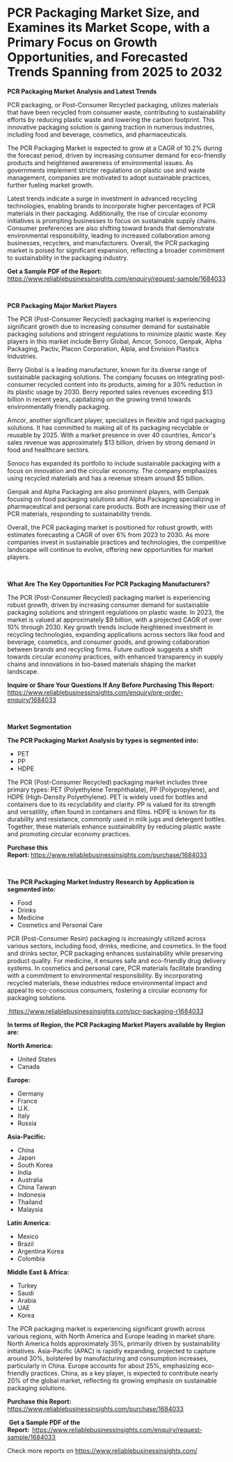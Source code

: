 <p><h1>PCR Packaging Market Size, and Examines its Market Scope, with a Primary Focus on Growth Opportunities, and Forecasted Trends Spanning from 2025 to 2032</h1></p><p><strong>PCR Packaging Market Analysis and Latest Trends</strong></p>
<p><p>PCR packaging, or Post-Consumer Recycled packaging, utilizes materials that have been recycled from consumer waste, contributing to sustainability efforts by reducing plastic waste and lowering the carbon footprint. This innovative packaging solution is gaining traction in numerous industries, including food and beverage, cosmetics, and pharmaceuticals. </p><p>The PCR Packaging Market is expected to grow at a CAGR of 10.2% during the forecast period, driven by increasing consumer demand for eco-friendly products and heightened awareness of environmental issues. As governments implement stricter regulations on plastic use and waste management, companies are motivated to adopt sustainable practices, further fueling market growth. </p><p>Latest trends indicate a surge in investment in advanced recycling technologies, enabling brands to incorporate higher percentages of PCR materials in their packaging. Additionally, the rise of circular economy initiatives is prompting businesses to focus on sustainable supply chains. Consumer preferences are also shifting toward brands that demonstrate environmental responsibility, leading to increased collaboration among businesses, recyclers, and manufacturers. Overall, the PCR packaging market is poised for significant expansion, reflecting a broader commitment to sustainability in the packaging industry.</p></p>
<p><strong>Get a Sample PDF of the Report:&nbsp;</strong> <a href="https://www.reliablebusinessinsights.com/enquiry/request-sample/1684033?utm_campaign=2302&utm_medium=2&utm_source=Github&utm_content=ia&utm_term=26032025&utm_id=pcr-packaging">https://www.reliablebusinessinsights.com/enquiry/request-sample/1684033</a></p>
<p>&nbsp;</p>
<p><strong>PCR Packaging Major Market Players</strong></p>
<p><p>The PCR (Post-Consumer Recycled) packaging market is experiencing significant growth due to increasing consumer demand for sustainable packaging solutions and stringent regulations to minimize plastic waste. Key players in this market include Berry Global, Amcor, Sonoco, Genpak, Alpha Packaging, Pactiv, Placon Corporation, Alpla, and Envision Plastics Industries. </p><p>Berry Global is a leading manufacturer, known for its diverse range of sustainable packaging solutions. The company focuses on integrating post-consumer recycled content into its products, aiming for a 30% reduction in its plastic usage by 2030. Berry reported sales revenues exceeding $13 billion in recent years, capitalizing on the growing trend towards environmentally friendly packaging.</p><p>Amcor, another significant player, specializes in flexible and rigid packaging solutions. It has committed to making all of its packaging recyclable or reusable by 2025. With a market presence in over 40 countries, Amcor's sales revenue was approximately $13 billion, driven by strong demand in food and healthcare sectors.</p><p>Sonoco has expanded its portfolio to include sustainable packaging with a focus on innovation and the circular economy. The company emphasizes using recycled materials and has a revenue stream around $5 billion. </p><p>Genpak and Alpha Packaging are also prominent players, with Genpak focusing on food packaging solutions and Alpha Packaging specializing in pharmaceutical and personal care products. Both are increasing their use of PCR materials, responding to sustainability trends.</p><p>Overall, the PCR packaging market is positioned for robust growth, with estimates forecasting a CAGR of over 6% from 2023 to 2030. As more companies invest in sustainable practices and technologies, the competitive landscape will continue to evolve, offering new opportunities for market players.</p></p>
<p>&nbsp;</p>
<p><strong>What Are The Key Opportunities For PCR Packaging Manufacturers?</strong></p>
<p><p>The PCR (Post-Consumer Recycled) packaging market is experiencing robust growth, driven by increasing consumer demand for sustainable packaging solutions and stringent regulations on plastic waste. In 2023, the market is valued at approximately $9 billion, with a projected CAGR of over 10% through 2030. Key growth trends include heightened investment in recycling technologies, expanding applications across sectors like food and beverage, cosmetics, and consumer goods, and growing collaboration between brands and recycling firms. Future outlook suggests a shift towards circular economy practices, with enhanced transparency in supply chains and innovations in bio-based materials shaping the market landscape.</p></p>
<p><strong>Inquire or Share Your Questions If Any Before Purchasing This Report:</strong> <a href="https://www.reliablebusinessinsights.com/enquiry/pre-order-enquiry/1684033?utm_campaign=2302&utm_medium=2&utm_source=Github&utm_content=ia&utm_term=26032025&utm_id=pcr-packaging">https://www.reliablebusinessinsights.com/enquiry/pre-order-enquiry/1684033</a></p>
<p>&nbsp;</p>
<p><strong>Market Segmentation</strong></p>
<p><strong>The PCR Packaging Market Analysis by types is segmented into:</strong></p>
<p><ul><li>PET</li><li>PP</li><li>HDPE</li></ul></p>
<p><p>The PCR (Post-Consumer Recycled) packaging market includes three primary types: PET (Polyethylene Terephthalate), PP (Polypropylene), and HDPE (High-Density Polyethylene). PET is widely used for bottles and containers due to its recyclability and clarity. PP is valued for its strength and versatility, often found in containers and films. HDPE is known for its durability and resistance, commonly used in milk jugs and detergent bottles. Together, these materials enhance sustainability by reducing plastic waste and promoting circular economy practices.</p></p>
<p><strong>Purchase this Report:&nbsp;</strong><a href="https://www.reliablebusinessinsights.com/purchase/1684033?utm_campaign=2302&utm_medium=2&utm_source=Github&utm_content=ia&utm_term=26032025&utm_id=pcr-packaging">https://www.reliablebusinessinsights.com/purchase/1684033</a></p>
<p>&nbsp;</p>
<p><strong>The PCR Packaging Market Industry Research by Application is segmented into:</strong></p>
<p><ul><li>Food</li><li>Drinks</li><li>Medicine</li><li>Cosmetics and Personal Care</li></ul></p>
<p><p>PCR (Post-Consumer Resin) packaging is increasingly utilized across various sectors, including food, drinks, medicine, and cosmetics. In the food and drinks sector, PCR packaging enhances sustainability while preserving product quality. For medicine, it ensures safe and eco-friendly drug delivery systems. In cosmetics and personal care, PCR materials facilitate branding with a commitment to environmental responsibility. By incorporating recycled materials, these industries reduce environmental impact and appeal to eco-conscious consumers, fostering a circular economy for packaging solutions.</p></p>
<p><a href="https://www.reliablebusinessinsights.com/pcr-packaging-r1684033?utm_campaign=2302&utm_medium=2&utm_source=Github&utm_content=ia&utm_term=26032025&utm_id=pcr-packaging">&nbsp;https://www.reliablebusinessinsights.com/pcr-packaging-r1684033</a></p>
<p><strong>In terms of Region, the PCR Packaging Market Players available by Region are:</strong></p>
<p>
    <p> <strong> North America: </strong>
        <ul>
            <li>United States</li>
            <li>Canada</li>
        </ul>
        </p> 
    <p> <strong> Europe: </strong>
        <ul>
            <li>Germany</li>
            <li>France</li>
            <li>U.K.</li>
            <li>Italy</li>
            <li>Russia</li>
        </ul>
        </p> 
    <p> <strong> Asia-Pacific: </strong>
        <ul>
            <li>China</li>
            <li>Japan</li>
            <li>South Korea</li>
            <li>India</li>
            <li>Australia</li>
            <li>China Taiwan</li>
            <li>Indonesia</li>
            <li>Thailand</li>
            <li>Malaysia</li>
        </ul>
        </p> 
    <p> <strong> Latin America: </strong>
        <ul>
            <li>Mexico</li>
            <li>Brazil</li>
            <li>Argentina Korea</li>
            <li>Colombia</li>
        </ul>
        </p> 
    <p> <strong> Middle East & Africa: </strong>
        <ul>
            <li>Turkey</li>
            <li>Saudi</li>
            <li>Arabia</li>
            <li>UAE</li>
            <li>Korea</li>
        </ul>
    </p>
    </p>
<p><p>The PCR packaging market is experiencing significant growth across various regions, with North America and Europe leading in market share. North America holds approximately 35%, primarily driven by sustainability initiatives. Asia-Pacific (APAC) is rapidly expanding, projected to capture around 30%, bolstered by manufacturing and consumption increases, particularly in China. Europe accounts for about 25%, emphasizing eco-friendly practices. China, as a key player, is expected to contribute nearly 20% of the global market, reflecting its growing emphasis on sustainable packaging solutions.</p></p>
<p><strong>Purchase this Report: </strong><a href="https://www.reliablebusinessinsights.com/purchase/1684033?utm_campaign=2302&utm_medium=2&utm_source=Github&utm_content=ia&utm_term=26032025&utm_id=pcr-packaging">https://www.reliablebusinessinsights.com/purchase/1684033</a></p>
<p>&nbsp;<strong>Get a Sample PDF of the Report:&nbsp;&nbsp;</strong><a href="https://www.reliablebusinessinsights.com/enquiry/request-sample/1684033?utm_campaign=2302&utm_medium=2&utm_source=Github&utm_content=ia&utm_term=26032025&utm_id=pcr-packaging">https://www.reliablebusinessinsights.com/enquiry/request-sample/1684033</a></p>
<p><strong></strong></p>
<p>Check more reports on <a href="https://www.reliablebusinessinsights.com/?utm_campaign=2302&utm_medium=2&utm_source=Github&utm_content=ia&utm_term=26032025&utm_id=pcr-packaging">https://www.reliablebusinessinsights.com/</a></p>